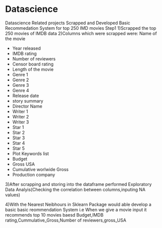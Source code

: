 # Datascience
Datascience Related projects
Scrapped and Developed Basic Recommedation System for top 250 IMD movies
Step1
1)Scrapped the top 250 movies of IMDB data
2)Columns which were scrapped were:
 Name of the movie 
 - Year released 
 - IMDB rating 
 - Number of reviewers 
 - Censor board rating 
 - Length of the movie 
 - Genre 1 
 - Genre 2 
 - Genre 3 
 - Genre 4 
 - Release date 
 - story summary 
 - Director Name 
 - Writer 1 
 - Writer 2 
 - Writer 3 
 - Star 1 
 - Star 2 
 - Star 3 
 - Star 4 
 - Star 5 
 - Plot Keywords list 
 - Budget 
 - Gross USA 
 - Cumulative worlwide Gross 
 - Production company 
 
 3)After scrapping and storing into the dataframe performed Exploratory Data Analyis(Checking the correlation between columns,inputing NA values)
 
 4)With the Nearest Neibhours in Sklearn Package would able develop a basic basic reommendation System
 i.e When we give a  movie input it recommends top 10 movies baesd Budget,IMDB rating,Cummulative_Gross,Number of reviewers,gross_USA

